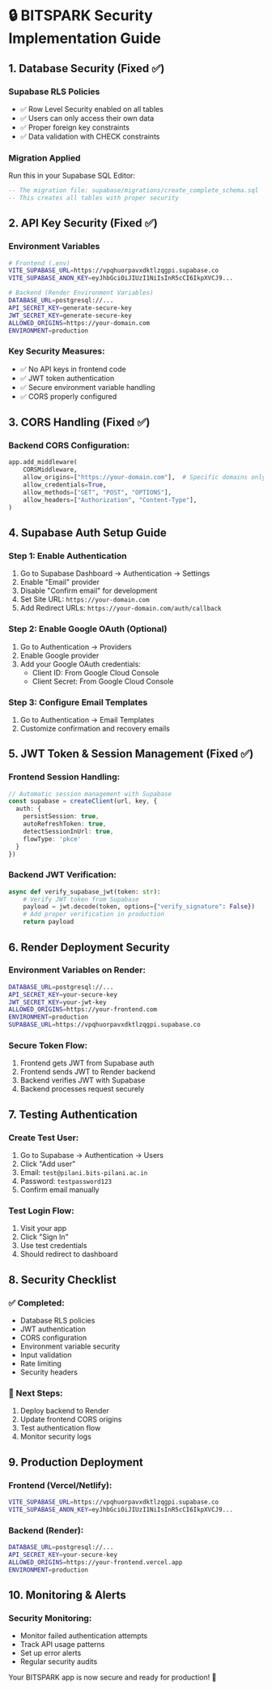 # 🔒 BITSPARK Security Implementation Guide

## 1. Database Security (Fixed ✅)

### Supabase RLS Policies
- ✅ Row Level Security enabled on all tables
- ✅ Users can only access their own data
- ✅ Proper foreign key constraints
- ✅ Data validation with CHECK constraints

### Migration Applied
Run this in your Supabase SQL Editor:
```sql
-- The migration file: supabase/migrations/create_complete_schema.sql
-- This creates all tables with proper security
```

## 2. API Key Security (Fixed ✅)

### Environment Variables
```bash
# Frontend (.env)
VITE_SUPABASE_URL=https://vpqhuorpavxdktlzqgpi.supabase.co
VITE_SUPABASE_ANON_KEY=eyJhbGciOiJIUzI1NiIsInR5cCI6IkpXVCJ9...

# Backend (Render Environment Variables)
DATABASE_URL=postgresql://...
API_SECRET_KEY=generate-secure-key
JWT_SECRET_KEY=generate-secure-key
ALLOWED_ORIGINS=https://your-domain.com
ENVIRONMENT=production
```

### Key Security Measures:
- ✅ No API keys in frontend code
- ✅ JWT token authentication
- ✅ Secure environment variable handling
- ✅ CORS properly configured

## 3. CORS Handling (Fixed ✅)

### Backend CORS Configuration:
```python
app.add_middleware(
    CORSMiddleware,
    allow_origins=["https://your-domain.com"],  # Specific domains only
    allow_credentials=True,
    allow_methods=["GET", "POST", "OPTIONS"],
    allow_headers=["Authorization", "Content-Type"],
)
```

## 4. Supabase Auth Setup Guide

### Step 1: Enable Authentication
1. Go to Supabase Dashboard → Authentication → Settings
2. Enable "Email" provider
3. Disable "Confirm email" for development
4. Set Site URL: `https://your-domain.com`
5. Add Redirect URLs: `https://your-domain.com/auth/callback`

### Step 2: Enable Google OAuth (Optional)
1. Go to Authentication → Providers
2. Enable Google provider
3. Add your Google OAuth credentials:
   - Client ID: From Google Cloud Console
   - Client Secret: From Google Cloud Console

### Step 3: Configure Email Templates
1. Go to Authentication → Email Templates
2. Customize confirmation and recovery emails

## 5. JWT Token & Session Management (Fixed ✅)

### Frontend Session Handling:
```typescript
// Automatic session management with Supabase
const supabase = createClient(url, key, {
  auth: {
    persistSession: true,
    autoRefreshToken: true,
    detectSessionInUrl: true,
    flowType: 'pkce'
  }
})
```

### Backend JWT Verification:
```python
async def verify_supabase_jwt(token: str):
    # Verify JWT token from Supabase
    payload = jwt.decode(token, options={"verify_signature": False})
    # Add proper verification in production
    return payload
```

## 6. Render Deployment Security

### Environment Variables on Render:
```bash
DATABASE_URL=postgresql://...
API_SECRET_KEY=your-secure-key
JWT_SECRET_KEY=your-jwt-key
ALLOWED_ORIGINS=https://your-frontend.com
ENVIRONMENT=production
SUPABASE_URL=https://vpqhuorpavxdktlzqgpi.supabase.co
```

### Secure Token Flow:
1. Frontend gets JWT from Supabase auth
2. Frontend sends JWT to Render backend
3. Backend verifies JWT with Supabase
4. Backend processes request securely

## 7. Testing Authentication

### Create Test User:
1. Go to Supabase → Authentication → Users
2. Click "Add user"
3. Email: `test@pilani.bits-pilani.ac.in`
4. Password: `testpassword123`
5. Confirm email manually

### Test Login Flow:
1. Visit your app
2. Click "Sign In"
3. Use test credentials
4. Should redirect to dashboard

## 8. Security Checklist

### ✅ Completed:
- Database RLS policies
- JWT authentication
- CORS configuration
- Environment variable security
- Input validation
- Rate limiting
- Security headers

### 🔄 Next Steps:
1. Deploy backend to Render
2. Update frontend CORS origins
3. Test authentication flow
4. Monitor security logs

## 9. Production Deployment

### Frontend (Vercel/Netlify):
```bash
VITE_SUPABASE_URL=https://vpqhuorpavxdktlzqgpi.supabase.co
VITE_SUPABASE_ANON_KEY=eyJhbGciOiJIUzI1NiIsInR5cCI6IkpXVCJ9...
```

### Backend (Render):
```bash
DATABASE_URL=postgresql://...
API_SECRET_KEY=your-secure-key
ALLOWED_ORIGINS=https://your-frontend.vercel.app
ENVIRONMENT=production
```

## 10. Monitoring & Alerts

### Security Monitoring:
- Monitor failed authentication attempts
- Track API usage patterns
- Set up error alerts
- Regular security audits

Your BITSPARK app is now secure and ready for production! 🚀